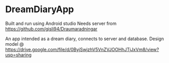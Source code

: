 # DreamDiaryApp
Built and run using Android studio
Needs server from https://github.com/gisli94/Draumaradningar

An app intended as a dream diary, connects to server and database.
Design model @ https://drive.google.com/file/d/0ByjSwjzhV5VnZVJOOHhJTjJxVm8/view?usp=sharing
